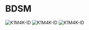 # BDSM

<img title="K1M4K-ID" src="https://img.shields.io/github/languages/code-size/K1M4K-ID/BDSM?label=BDSM%20-%20FRAMEWORK&logo=GitHub&style=for-the-badge"> <img title="K1M4K-ID" src="https://img.shields.io/github/repo-size/K1M4K-ID/BDSM?label=size%20repository&style=for-the-badge"> <img title="K1M4K-ID" src="https://img.shields.io/github/license/K1M4K-ID/BDSM?style=for-the-badge"> 
